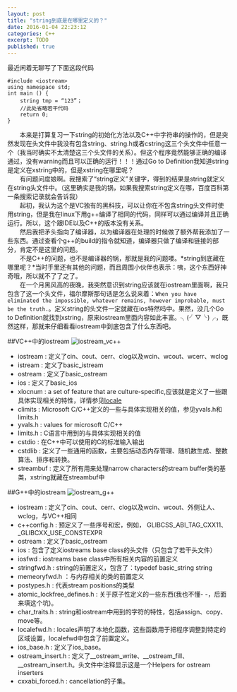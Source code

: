 ```yaml
---
layout: post
title: "string到底是在哪里定义的？"
date: 2016-01-04 22:23:12
categories: C++
excerpt: TODO
published: true
---
```



最近闲着无聊写了下面这段代码

	#include <iostream>
	using namespace std;
	int main () {
		string tmp = “123”；
        //此处省略若干代码
        return 0;
	}

　　本来是打算复习一下string的初始化方法以及C++中字符串的操作的，但是突然发现在头文件中我没有包含string、string.h或者cstring这三个头文件中任意一个（我当时确实不太清楚这三个头文件的关系）。但这个程序竟然能够正确的编译通过，没有warning而且可以正确的运行！！！通过Go to Definition我知道string是定义在xstring中的，但是xstring在哪里呢？    
　　有问题问度娘啊。我搜索了“string定义”关键字，得到的结果是string就定义在string头文件中。（这里确实是我的锅，如果我搜索string定义在哪，百度百科第一条搜索记录就会告诉我）    
　　起初，我认为这个是VC独有的黑科技，可以让你在不包含string头文件时使用string，但是我在linux下用g++编译了相同的代码，同样可以通过编译并且正确运行。所以，这个跟IDE以及C++的版本没有关系。    
　　然后我把矛头指向了编译器，以为编译器在处理的时候做了额外帮我添加了一些东西。通过查看个g++的build的指令就知道，编译器只做了编译和链接的部分，肯定不是这里的问题。    
　　不是C++的问题，也不是编译器的锅，那就是我的问题喽。*string到底藏在哪里呢？*当时手里还有其他的问题，而且周围小伙伴也表示：咦，这个东西好神奇哦，所以就不了了之了。    
　　在一个月黑风高的夜晚，我突然意识到string应该就在iostream里面啊，我只包含了这一个头文件，福尔摩斯那句话是怎么说来着：`When you have eliminated the impossible, whatever remains, however improbable, must be the truth.`。定义string的头文件一定就藏在ios特然吗中。果然，没几个Go to Definition就找到xstring，原来iostream里面内容如此丰富。╮(╯▽╰)╭，既然这样，那就来仔细看看iostream中到底包含了什么东西吧。

##VC++中的iostream
![iostream_vc++](http://7xprz9.com1.z0.glb.clouddn.com/Iostream.jpeg)

* iostream  : 定义了cin、cout、cerr、clog以及wcin、wcout、wcerr、wclog    
* istream   : 定义了basic_istream    
* ostream   : 定义了basic_ostream    
* ios       : 定义了basic_ios    
* xlocnum   : a set of feature that are culture-specific,应该就是定义了一些跟具体实现相关的特性，详情参见[locale](www.cplusplus.com/reference/locale)    
* climits   : Microsoft C/C++定义的一些与具体实现相关的值，参见yvals.h和limits.h    
* yvals.h   : values for microsoft C/C++    
* limits.h  : C语言中用到的与具体实现相关的值    
* cstdio    : 在C++中可以使用的C的标准输入输出    
* cstdlib   : 定义了一些通用的函数，主要包括动态内存管理、随机数生成、整数算法、排序和转换。
* streambuf : 定义了所有用来处理narrow characters的stream buffer类的基类，xstring就藏在streambuf中

##G++中的iostream
![iostream_g++](http://7xprz9.com1.z0.glb.clouddn.com/Iostream_g%2B%2B.jpeg)

* iostream  : 定义了cin、cout、cerr、clog以及wcin、wcout、外侧让人、wclog，与VC++相同   
* c++config.h : 预定义了一些序号和宏，例如， GLIBCSS_ABI_TAG_CXX11、_GLIBCXX_USE_CONSTEXPR   
* ostream   : 定义了basic_ostream   
* ios       : 包含了定义iostreams base class的头文件（只包含了若干头文件）   
* iosfwd    : iostreams base class中所有相关内容的前置定义   
* stringfwd.h : string的前置定义，包含了：typedef basic_string<char> string   
* memeoryfwd.h ：与内存相关的类的前置定义    
* postypes.h : 代表stream positions的类型    
* atomic_lockfree_defines.h : 关于原子性定义的一些东西(我也不懂- -，后面来填这个坑)。    
* char_traits.h : string和iostream中用到的字符的特性，包括assign、copy、move等。    
* localefwd.h : locales声明了本地化函数，这些函数用于把程序调整到特定的区域设置，localefwd中包含了前置定义。    
* ios_base.h : 定义了ios_base。   
* ostream_insert.h : 定义了__ostream_write、__ostream_fill、__ostream_insert.h。头文件中注释显示这是一个Helpers for ostream inserters   
* cxxabi_forced.h : cancellation的子集。

